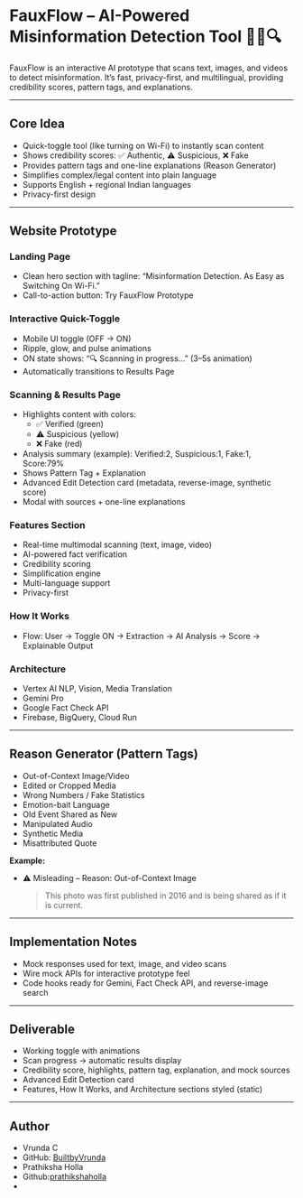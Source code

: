 # FauxFlow – AI-Powered Misinformation Detection Tool 🕵️‍♀️🔍

FauxFlow is an interactive AI prototype that scans text, images, and videos to detect misinformation. It’s fast, privacy-first, and multilingual, providing credibility scores, pattern tags, and explanations.

---

## Core Idea
- Quick-toggle tool (like turning on Wi-Fi) to instantly scan content
- Shows credibility scores: ✅ Authentic, ⚠ Suspicious, ❌ Fake
- Provides pattern tags and one-line explanations (Reason Generator)
- Simplifies complex/legal content into plain language
- Supports English + regional Indian languages
- Privacy-first design

---

## Website Prototype

### Landing Page
- Clean hero section with tagline: “Misinformation Detection. As Easy as Switching On Wi-Fi.”
- Call-to-action button: Try FauxFlow Prototype

### Interactive Quick-Toggle
- Mobile UI toggle (OFF → ON)
- Ripple, glow, and pulse animations
- ON state shows: “🔍 Scanning in progress…” (3–5s animation)
- Automatically transitions to Results Page

### Scanning & Results Page
- Highlights content with colors:
  - ✅ Verified (green)
  - ⚠ Suspicious (yellow)
  - ❌ Fake (red)
- Analysis summary (example): Verified:2, Suspicious:1, Fake:1, Score:79%
- Shows Pattern Tag + Explanation
- Advanced Edit Detection card (metadata, reverse-image, synthetic score)
- Modal with sources + one-line explanations

### Features Section
- Real-time multimodal scanning (text, image, video)
- AI-powered fact verification
- Credibility scoring
- Simplification engine
- Multi-language support
- Privacy-first

### How It Works
- Flow: User → Toggle ON → Extraction → AI Analysis → Score → Explainable Output

### Architecture
- Vertex AI NLP, Vision, Media Translation
- Gemini Pro
- Google Fact Check API
- Firebase, BigQuery, Cloud Run

---

## Reason Generator (Pattern Tags)
- Out-of-Context Image/Video
- Edited or Cropped Media
- Wrong Numbers / Fake Statistics
- Emotion-bait Language
- Old Event Shared as New
- Manipulated Audio
- Synthetic Media
- Misattributed Quote

**Example:**
- ⚠ Misleading – Reason: Out-of-Context Image
  > This photo was first published in 2016 and is being shared as if it is current.

---

## Implementation Notes
- Mock responses used for text, image, and video scans
- Wire mock APIs for interactive prototype feel
- Code hooks ready for Gemini, Fact Check API, and reverse-image search

---


## Deliverable
- Working toggle with animations
- Scan progress → automatic results display
- Credibility score, highlights, pattern tag, explanation, and mock sources
- Advanced Edit Detection card
- Features, How It Works, and Architecture sections styled (static)

---

## Author
- Vrunda C
- GitHub: [BuiltbyVrunda](https://github.com/BuiltbyVrunda)
- Prathiksha Holla
- Github:[prathikshaholla](https://github.com/prathikshaholla)
- 

